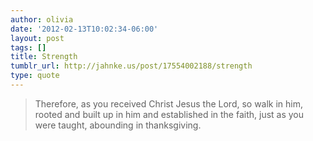 ```yaml
---
author: olivia
date: '2012-02-13T10:02:34-06:00'
layout: post
tags: []
title: Strength
tumblr_url: http://jahnke.us/post/17554002188/strength
type: quote
---
```


> Therefore, as you received Christ Jesus the Lord, so walk in him, rooted and built up in him and established in the faith, just as you were taught, abounding in thanksgiving.
